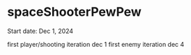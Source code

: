 # spaceShooterPewPew

Start date: Dec 1, 2024

first player/shooting iteration dec 1
first enemy iteration dec 4
